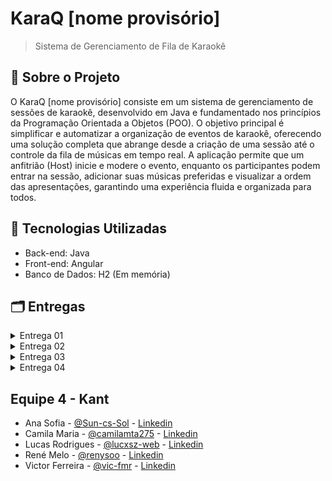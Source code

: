 # KaraQ [nome provisório]

> Sistema de Gerenciamento de Fila de Karaokê

## 📌 Sobre o Projeto
O KaraQ [nome provisório] consiste em um sistema de gerenciamento de sessões de karaokê, desenvolvido em Java e fundamentado nos princípios da Programação Orientada a Objetos (POO). O objetivo principal é simplificar e automatizar a organização de eventos de karaokê, oferecendo uma solução completa que abrange desde a criação de uma sessão até o controle da fila de músicas em tempo real. A aplicação permite que um anfitrião (Host) inicie e modere o evento, enquanto os participantes podem entrar na sessão, adicionar suas músicas preferidas e visualizar a ordem das apresentações, garantindo uma experiência fluida e organizada para todos.

## 🔧 Tecnologias Utilizadas

- Back-end: Java
- Front-end: Angular
- Banco de Dados: H2 (Em memória)

## 🗂️ Entregas

<details>
  <summary>Entrega 01</summary>
    
  ### Histórias de usuários

  - Documento: https://docs.google.com/document/d/1IFvm73vHbsO3gl7l72AiBhigJqb5kcNGL9uPeIZxxqs/edit?usp=sharing

 ### Protótipo Lo-Fi

  - Link protótipo figma: https://www.figma.com/design/LyXUdIbouOKrxDKlmoEArr/Prot%C3%B3tipo-Lo-fi--KaraQ-?node-id=0-1&t=EWGiLF5bN2I0hstu-1
  - Link Screencast youtube: https://youtu.be/6vqRQePJMvc
  - Link Screencast alternativo (Drive): https://drive.google.com/file/d/1CZbQ0-OU7feeF81PJM8lqcsiI8qBAj1g/view?usp=sharing
  - https://trello.com/b/Qt46Mgj6/equipe-4-karaq
</details>

<details>
  <summary>Entrega 02</summary>
  
  ### 2 Funcionalidades Implementadas
  - Link Screencast youtube: https://youtu.be/EmzqTwur95k
  - Issue/Bug Tracker 1 (Github): https://drive.google.com/file/d/1ifb4oiXXE2wI4W_kj5F0w_hyvJO1u2Hs/view?usp=drive_link
  - Issue/Bug Tracker 2 (Github): https://drive.google.com/file/d/1tpihUOwz2knCuZ8nn8REKV_hbypas1Ug/view?usp=drive_link
</details>

<details>
  <summary>Entrega 03</summary>
  
  ### 2 Funcionalidades Implementadas
  - Link Screencast youtube: https://youtu.be/BpuKaSfmyWg
  - Issue/Bug Tracker Atualizado (Github): https://drive.google.com/file/d/1FcEu4tHqywIjxYG2A8r8JNVD5Iw6EGFs/view?usp=drive_link
  - Issue/Bug Tracker 1 (Github): https://drive.google.com/file/d/1B9JuDusNKd7kSfkoHsTepYiqsvR18H4d/view?usp=drive_link
  - Issue/Bug Tracker 2 (Github): https://drive.google.com/file/d/1A-hmoPIZD7xNBV-Pg12gNTZ_bvos0eL4/view?usp=drive_link
  - Issue/Bug Tracker 3 (Github): https://drive.google.com/file/d/1wqXvT-nMVHGA794uk7dlkVUNWganG7gb/view?usp=drive_link
  - Issue/Bug Tracker 4 (Github): https://drive.google.com/file/d/1QXE0hLCvWANXpGN-0nuIae9KJoYnY75C/view?usp=drive_link
  - Link Screencast Testes Youtube: https://youtu.be/Nm_NFuRtC1s
  - Link Screencast Testes Alternativo (Drive): https://drive.google.com/file/d/1kxfHKaIiGUBHdnxwXYX9sX6ZoagGvrvS/view?usp=drive_link
  
  
</details>

<details>
  <summary>Entrega 04</summary>
  
  
</details>

## Equipe 4 - Kant

- Ana Sofia - [@Sun-cs-Sol](https://github.com/Sun-cs-Sol) - [Linkedin](https://www.linkedin.com/in/ana-sofia-moura-27b003248/)
- Camila Maria - [@camilamta275](https://github.com/camilamta275) - [Linkedin](https://www.linkedin.com/in/camilamta275/)
- Lucas Rodrigues - [@lucxsz-web](https://github.com/lucxsz-web) - [Linkedin](https://www.linkedin.com/in/lucas-rodrigues-08261b2ba/)
- René Melo - [@renysoo](https://github.com/renysoo) - [Linkedin](https://www.linkedin.com/in/renelucena/)
- Victor Ferreira - [@vic-fmr](https://github.com/vic-fmr) - [Linkedin](https://www.linkedin.com/in/victor-ferreira-marques/)













